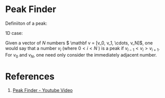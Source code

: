# Peak Finder

Definiiton of a peak:

1D case:

Given a vector of $N$ numbers $ \mathbf v = [v_0, v_1, \cdots, v_N]$, one would say that a number
$v_i$ (where $0 < i < N$ ) is a peak if $v_{i-1} < v_i > v_{i+1}$. For $v_0$ and $v_N$, one need
only consider the immediately adjacent number.

# References

1. [Peak Finder - Youtube Video](https://www.youtube.com/watch?v=HtSuA80QTyo&list=PLUl4u3cNGP61Oq3tWYp6V_F-5jb5L2iHb)

